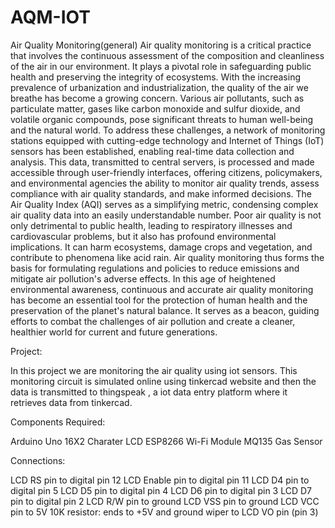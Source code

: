 # AQM-IOT
Air Quality Monitoring(general)
Air quality monitoring is a critical practice that involves the continuous assessment of the composition and cleanliness of the air in our environment. It plays a pivotal role in safeguarding public health and preserving the integrity of ecosystems. With the increasing prevalence of urbanization and industrialization, the quality of the air we breathe has become a growing concern.
Various air pollutants, such as particulate matter, gases like carbon monoxide and sulfur dioxide, and volatile organic compounds, pose significant threats to human well-being and the natural world. To address these challenges, a network of monitoring stations equipped with cutting-edge technology and Internet of Things (IoT) sensors has been established, enabling real-time data collection and analysis.
This data, transmitted to central servers, is processed and made accessible through user-friendly interfaces, offering citizens, policymakers, and environmental agencies the ability to monitor air quality trends, assess compliance with air quality standards, and make informed decisions. The Air Quality Index (AQI) serves as a simplifying metric, condensing complex air quality data into an easily understandable number.
Poor air quality is not only detrimental to public health, leading to respiratory illnesses and cardiovascular problems, but it also has profound environmental implications. It can harm ecosystems, damage crops and vegetation, and contribute to phenomena like acid rain. Air quality monitoring thus forms the basis for formulating regulations and policies to reduce emissions and mitigate air pollution's adverse effects. 
In this age of heightened environmental awareness, continuous and accurate air quality monitoring has become an essential tool for the protection of human health and the preservation of the planet's natural balance.
It serves as a beacon, guiding efforts to combat the challenges of air pollution and create a cleaner, healthier world for current and future generations.



Project:

In this project we are monitoring the air quality using iot sensors. This monitoring circuit is simulated online using tinkercad website and then the data is transmitted to thingspeak , a iot data entry platform where it retrieves data from tinkercad. 

Components Required:

Arduino Uno 
16X2 Charater LCD
ESP8266 Wi-Fi Module
MQ135 Gas Sensor

Connections:

LCD RS pin to digital pin 12
LCD Enable pin to digital pin 11
LCD D4 pin to digital pin 5
LCD D5 pin to digital pin 4
LCD D6 pin to digital pin 3
LCD D7 pin to digital pin 2
LCD R/W pin to ground
LCD VSS pin to ground
LCD VCC pin to 5V
10K resistor:
ends to +5V and ground
wiper to LCD VO pin (pin 3)

